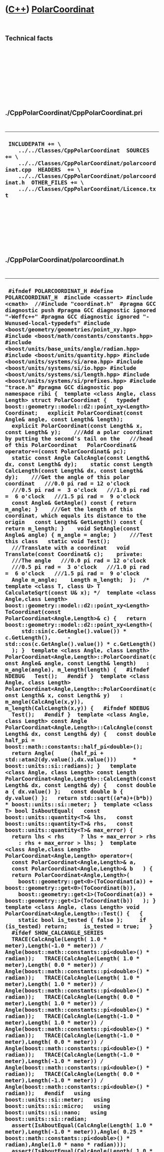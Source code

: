 



 

 

 

 

 

([C++](Cpp.md)) [PolarCoordinat](CppPolarCoordinat.md)
========================================================

 

Technical facts
---------------

 

 

 

 

 

 

./CppPolarCoordinat/CppPolarCoordinat.pri
-----------------------------------------

 

  --------------------------------------------------------------------------------------------------------------------------------------------------------------------------------------------------------------------------------------------------------------------
  ` INCLUDEPATH += \     ../../Classes/CppPolarCoordinat  SOURCES += \     ../../Classes/CppPolarCoordinat/polarcoordinat.cpp  HEADERS  += \     ../../Classes/CppPolarCoordinat/polarcoordinat.h  OTHER_FILES += \     ../../Classes/CppPolarCoordinat/Licence.txt`
  --------------------------------------------------------------------------------------------------------------------------------------------------------------------------------------------------------------------------------------------------------------------

 

 

 

 

 

./CppPolarCoordinat/polarcoordinat.h
------------------------------------

 

  -----------------------------------------------------------------------------------------------------------------------------------------------------------------------------------------------------------------------------------------------------------------------------------------------------------------------------------------------------------------------------------------------------------------------------------------------------------------------------------------------------------------------------------------------------------------------------------------------------------------------------------------------------------------------------------------------------------------------------------------------------------------------------------------------------------------------------------------------------------------------------------------------------------------------------------------------------------------------------------------------------------------------------------------------------------------------------------------------------------------------------------------------------------------------------------------------------------------------------------------------------------------------------------------------------------------------------------------------------------------------------------------------------------------------------------------------------------------------------------------------------------------------------------------------------------------------------------------------------------------------------------------------------------------------------------------------------------------------------------------------------------------------------------------------------------------------------------------------------------------------------------------------------------------------------------------------------------------------------------------------------------------------------------------------------------------------------------------------------------------------------------------------------------------------------------------------------------------------------------------------------------------------------------------------------------------------------------------------------------------------------------------------------------------------------------------------------------------------------------------------------------------------------------------------------------------------------------------------------------------------------------------------------------------------------------------------------------------------------------------------------------------------------------------------------------------------------------------------------------------------------------------------------------------------------------------------------------------------------------------------------------------------------------------------------------------------------------------------------------------------------------------------------------------------------------------------------------------------------------------------------------------------------------------------------------------------------------------------------------------------------------------------------------------------------------------------------------------------------------------------------------------------------------------------------------------------------------------------------------------------------------------------------------------------------------------------------------------------------------------------------------------------------------------------------------------------------------------------------------------------------------------------------------------------------------------------------------------------------------------------------------------------------------------------------------------------------------------------------------------------------------------------------------------------------------------------------------------------------------------------------------------------------------------------------------------------------------------------------------------------------------------------------------------------------------------------------------------------------------------------------------------------------------------------------------------------------------------------------------------------------------------------------------------------------------------------------------------------------------------------------------------------------------------------------------------------------------------------------------------------------------------------------------------------------------------------------------------------------------------------------------------------------------------------------------------------------------------------------------------------------------------------------------------------------------------------------------------------------------------------------------------------------------------------------------------------------------------------------------------------------------------------------------------------------------------------------------------------------------------------------------------------------------------------------------------------------------------------------------------------------------------------------------------------------------------------------------------------------------------------------------------------------------------------------------------------------------------------------------------------------------------------------------------------------------------------------------------------------------------------------------------------------------------------------------------------------------------------------------------------------------------------------------------------------------------------------------------------------------------------------------------------------------------------------------------------------------------------------------------------------------------------------------------------------------------------------------------------------------------------------------------------------------------------------------------------------------------------------------------------------------------------------------------------------------------------------------------------------------------------------------------------------------------------------------------------------------------------------------------------------------------------------------------------------------------------------------------------------------------------------------------------------------------------------------------------------------------------------------------------------------------------------------------------------------------------------------------------------------------------------------------------------------------------------------------------------------------------------------------------------------------------------------------------------------------------------------------------------------------------------------------------------------------------------------------------------------------------------------------------------------------------------------------------------------------------------------------------------------------------------------------------------------------------------------------------------------------------------------------------------------------------------------------------------------------------------------------------------------------------------------------------------------------------------------------------------------------------------------------------------------------------------------------------------------------------------------------------------------------------------------------------------------------------------------------------------------------------------------------------------------------------------------------------------------------------------------------------------------------------------------------------------------------------------------------------------------------------------------------------------------------------------------------------------------------------------------------------------------------------------------------------------------------------------------------------------------------------------------------------------------------------------------------------------------------------------------------------------------------------------------------------------------------------------------------------------------------------------------------------------------------------------------------------------------------------------------------------------------------------------------------------------------------------------------------------------------------------------------------------------------------------------------------------------------------------------------------------------------------------------------------------------------------------------------------------------------------------------------------------------------------------------------------------------------------------------------------------------------------------------------------------------------------------------------------------------------------------------------------------------------------------------------------------------------------------------------------------------------------------------------------------------------------------------------------------------------------------------------------------------------------------------------------------------------------------------------------------------------------------------------------------------------------------------------------------------------------------------------------------------------------------------------------------------------------------------------------------------------------------------------------------------------------------------------------------------------------------------------------------------------------------------------------------------------------------------------------------------------------------------------------------------------------------------------------------------------------------------------------
  ` #ifndef POLARCOORDINAT_H #define POLARCOORDINAT_H  #include <cassert> #include <cmath>  //#include "coordinat.h"  #pragma GCC diagnostic push #pragma GCC diagnostic ignored "-Weffc++" #pragma GCC diagnostic ignored "-Wunused-local-typedefs" #include <boost/geometry/geometries/point_xy.hpp> #include <boost/math/constants/constants.hpp> #include <boost/units/base_units/angle/radian.hpp> #include <boost/units/quantity.hpp> #include <boost/units/systems/si/area.hpp> #include <boost/units/systems/si/io.hpp> #include <boost/units/systems/si/length.hpp> #include <boost/units/systems/si/prefixes.hpp> #include "trace.h" #pragma GCC diagnostic pop  namespace ribi {  template <class Angle, class Length> struct PolarCoordinat {   typedef boost::geometry::model::d2::point_xy<Length> Coordinat;   explicit PolarCoordinat(const Angle& angle, const Length& length);   explicit PolarCoordinat(const Length& x, const Length& y);    ///Add a polar coordinat by putting the second's tail on the   ///head of this PolarCoordinat   PolarCoordinat& operator+=(const PolarCoordinat& pc);    static const Angle CalcAngle(const Length& dx, const Length& dy);    static const Length CalcLength(const Length& dx, const Length& dy);    ///Get the angle of this polar coordinat   ///0.0 pi rad = 12 o'clock   ///0.5 pi rad =  3 o'clock   ///1.0 pi rad =  6 o'clock   ///1.5 pi rad =  9 o'clock   const Angle& GetAngle() const { return m_angle; }    ///Get the length of this coordinat, which equals its distance to the origin   const Length& GetLength() const { return m_length; }    void SetAngle(const Angle& angle) { m_angle = angle; }    ///Test this class   static void Test();     ///Translate with a coordinat   void Translate(const Coordinat& c);    private:   ///The angle   ///0.0 pi rad = 12 o'clock   ///0.5 pi rad =  3 o'clock   ///1.0 pi rad =  6 o'clock   ///1.5 pi rad =  9 o'clock   Angle m_angle;    Length m_length;  };  /* template <class T, class U> T CalculateSqrt(const U& x); */  template <class Angle,class Length> boost::geometry::model::d2::point_xy<Length> ToCoordinat(const PolarCoordinat<Angle,Length>& c) {   return boost::geometry::model::d2::point_xy<Length>(      std::sin(c.GetAngle().value()) * c.GetLength(),     -std::cos(c.GetAngle().value()) * c.GetLength()   ); }  template <class Angle, class Length> PolarCoordinat<Angle,Length>::PolarCoordinat(const Angle& angle, const Length& length)   : m_angle(angle), m_length(length) {   #ifndef NDEBUG   Test();   #endif }  template <class Angle, class Length> PolarCoordinat<Angle,Length>::PolarCoordinat(const Length& x, const Length& y)   : m_angle(CalcAngle(x,y)), m_length(CalcLength(x,y)) {   #ifndef NDEBUG   Test();   #endif }  template <class Angle, class Length> const Angle PolarCoordinat<Angle,Length>::CalcAngle(const Length& dx, const Length& dy) {   const double half_pi = boost::math::constants::half_pi<double>();   return Angle(     (half_pi + std::atan2(dy.value(),dx.value()))     * boost::units::si::radians); }   template <class Angle, class Length> const Length PolarCoordinat<Angle,Length>::CalcLength(const Length& dx, const Length& dy) {   const double a { dx.value() };   const double b { dy.value() };   return std::sqrt((a*a)+(b*b)) * boost::units::si::meter; }  template <class T> bool IsAboutEqual(   const boost::units::quantity<T>& lhs,   const boost::units::quantity<T>& rhs,   const boost::units::quantity<T>& max_error) {   return lhs < rhs     ? lhs + max_error > rhs     : rhs + max_error > lhs; }  template <class Angle,class Length> PolarCoordinat<Angle,Length> operator+(   const PolarCoordinat<Angle,Length>& a,   const PolarCoordinat<Angle,Length>& b   ) {   return PolarCoordinat<Angle,Length>(     boost::geometry::get<0>(ToCoordinat(a)) + boost::geometry::get<0>(ToCoordinat(b)),     boost::geometry::get<1>(ToCoordinat(a)) + boost::geometry::get<1>(ToCoordinat(b))   ); }  template <class Angle, class Length> void PolarCoordinat<Angle,Length>::Test() {   {     static bool is_tested { false };     if (is_tested) return;     is_tested = true;   }   #ifdef SHOW_CALCANGLE_SERIES   TRACE(CalcAngle(Length( 1.0 * meter),Length(-1.0 * meter)) / Angle(boost::math::constants::pi<double>() * radian));   TRACE(CalcAngle(Length( 1.0 * meter),Length( 0.0 * meter)) / Angle(boost::math::constants::pi<double>() * radian));   TRACE(CalcAngle(Length( 1.0 * meter),Length( 1.0 * meter)) / Angle(boost::math::constants::pi<double>() * radian));   TRACE(CalcAngle(Length( 0.0 * meter),Length( 1.0 * meter)) / Angle(boost::math::constants::pi<double>() * radian));   TRACE(CalcAngle(Length(-1.0 * meter),Length( 1.0 * meter)) / Angle(boost::math::constants::pi<double>() * radian));   TRACE(CalcAngle(Length(-1.0 * meter),Length( 0.0 * meter)) / Angle(boost::math::constants::pi<double>() * radian));   TRACE(CalcAngle(Length(-1.0 * meter),Length(-1.0 * meter)) / Angle(boost::math::constants::pi<double>() * radian));   TRACE(CalcAngle(Length( 0.0 * meter),Length(-1.0 * meter)) / Angle(boost::math::constants::pi<double>() * radian));   #endif   using boost::units::si::meter;   using boost::units::si::micro;   using boost::units::si::nano;   using boost::units::si::radian;   assert(IsAboutEqual(CalcAngle(Length( 1.0 * meter),Length(-1.0 * meter)),Angle( 0.25 * boost::math::constants::pi<double>() * radian),Angle(1.0 * nano * radian)));   assert(IsAboutEqual(CalcAngle(Length( 1.0 * meter),Length( 0.0 * meter)),Angle( 0.50 * boost::math::constants::pi<double>() * radian),Angle(1.0 * nano * radian)));   assert(IsAboutEqual(CalcAngle(Length( 1.0 * meter),Length( 1.0 * meter)),Angle( 0.75 * boost::math::constants::pi<double>() * radian),Angle(1.0 * nano * radian)));   assert(IsAboutEqual(CalcAngle(Length( 0.0 * meter),Length( 1.0 * meter)),Angle( 1.00 * boost::math::constants::pi<double>() * radian),Angle(1.0 * nano * radian)));   assert(IsAboutEqual(CalcAngle(Length(-1.0 * meter),Length( 1.0 * meter)),Angle( 1.25 * boost::math::constants::pi<double>() * radian),Angle(1.0 * nano * radian)));   assert(IsAboutEqual(CalcAngle(Length(-1.0 * meter),Length( 0.0 * meter)),Angle( 1.50 * boost::math::constants::pi<double>() * radian),Angle(1.0 * nano * radian)));   assert(IsAboutEqual(CalcAngle(Length(-1.0 * meter),Length(-1.0 * meter)),Angle(-0.25 * boost::math::constants::pi<double>() * radian),Angle(1.0 * nano * radian)));   {     PolarCoordinat c(Length(1.0 * nano * meter),Length(-1.0 * meter));     assert(IsAboutEqual(c.GetAngle(),Angle(1.0 * nano * radian),Angle(1.0 * nano * radian)));     assert(IsAboutEqual(c.GetLength(),Length(1.0 * meter),Length(1.0 * nano * meter)));   }   {     PolarCoordinat c(Length(1.0 * meter),Length(1.0 * meter));     assert(IsAboutEqual(c.GetAngle(),Angle(0.75 * boost::math::constants::pi<double>() * radian),Angle(1.0 * nano * radian)));     assert(IsAboutEqual(c.GetLength(),Length(std::sqrt(2.0) * meter),Length(1.0 * nano * meter)));   }   //Conversion to Coordinat   using boost::geometry::get;   {     const PolarCoordinat<Angle,Length> p(       Angle(0.0 * boost::math::constants::pi<double>() * radian),       Length(1.0 * meter)     );     const Coordinat c(ToCoordinat(p));     assert(get<0>(c) > Length(-1.0 * micro * meter));     assert(get<0>(c) < Length( 1.0 * micro * meter));     assert(get<1>(c) > Length(-1.00001 * meter));     assert(get<1>(c) < Length(-0.99999 * meter));   }   {     const PolarCoordinat<Angle,Length> p(Angle(0.5 * boost::math::constants::pi<double>() * radian),Length(1.0 * meter));     const Coordinat c(ToCoordinat(p));     assert(get<1>(c) > Length(-1.0 * micro * meter));     assert(get<1>(c) < Length( 1.0 * micro * meter));     assert(get<0>(c) > Length(0.99999 * meter));     assert(get<0>(c) < Length(1.00001 * meter));   }   {     const PolarCoordinat<Angle,Length> p(Angle(1.0 * boost::math::constants::pi<double>() * radian),Length(1.0 * meter));     const Coordinat c(ToCoordinat(p));     assert(get<0>(c) > Length(-1.0 * micro * meter));     assert(get<0>(c) < Length( 1.0 * micro * meter));     assert(get<1>(c) > Length(0.99999 * meter));     assert(get<1>(c) < Length(1.00001 * meter));   }   {     const PolarCoordinat<Angle,Length> p(Angle(1.5 * boost::math::constants::pi<double>() * radian),Length(1.0 * meter));     const Coordinat c(ToCoordinat(p));     assert(get<1>(c) > Length(-1.0 * micro * meter));     assert(get<1>(c) < Length( 1.0 * micro * meter));     assert(get<0>(c) > Length(-1.00001 * meter));     assert(get<0>(c) < Length(-0.99999 * meter));   }   {     const PolarCoordinat<Angle,Length> p(Angle(2.0 * boost::math::constants::pi<double>() * radian),Length(1.0 * meter));     const Coordinat c(ToCoordinat(p));     assert(get<0>(c) > Length(-1.0 * micro * meter));     assert(get<0>(c) < Length( 1.0 * micro * meter));     assert(get<1>(c) > Length(-1.00001 * meter));     assert(get<1>(c) < Length(-0.99999 * meter));   }   //Translate   {     const PolarCoordinat<Angle,Length> c(Length(1.0 * meter),Length(1.0 * meter));     PolarCoordinat<Angle,Length> d(c);     d.Translate(Coordinat(Length(2.0 * meter),Length(2.0 * meter)));     assert(IsAboutEqual(c.GetAngle(),d.GetAngle(),Angle(1.0 * nano * radian)));   }   {     const PolarCoordinat<Angle,Length> c(Length(-1.0 * meter),Length(1.0 * meter));     PolarCoordinat<Angle,Length> d(c);     d.Translate(Coordinat(Length(-2.0 * meter),Length(2.0 * meter)));     assert(IsAboutEqual(c.GetAngle(),d.GetAngle(),Angle(1.0 * nano * radian)));   }   {     const PolarCoordinat<Angle,Length> c(Length( 3.0 * meter),Length( 4.0 * meter));     const PolarCoordinat<Angle,Length> d(Length(-3.0 * meter),Length(-4.0 * meter));     PolarCoordinat<Angle,Length> e(d);     e.Translate(Coordinat(Length(6.0 * meter),Length(8.0 * meter)));     assert(IsAboutEqual(c.GetAngle(),e.GetAngle(),Angle(1.0 * nano * radian)));     assert(IsAboutEqual(c.GetLength(),e.GetLength(),Length(1.0 * nano * meter)));   } }  template <class Angle, class Length> void PolarCoordinat<Angle,Length>::Translate(const Coordinat& c) {   using boost::geometry::get;   const Coordinat this_coordinat(ToCoordinat(*this));   const Coordinat delta_coordinat(     get<0>(this_coordinat) + get<0>(c),     get<1>(this_coordinat) + get<1>(c)   );   const PolarCoordinat<Angle,Length> new_coordinat(     get<0>(delta_coordinat),     get<1>(delta_coordinat)   );   m_angle = new_coordinat.GetAngle();   m_length = new_coordinat.GetLength(); }  } //~namespace ribi  #endif // POLARCOORDINAT_H`
  -----------------------------------------------------------------------------------------------------------------------------------------------------------------------------------------------------------------------------------------------------------------------------------------------------------------------------------------------------------------------------------------------------------------------------------------------------------------------------------------------------------------------------------------------------------------------------------------------------------------------------------------------------------------------------------------------------------------------------------------------------------------------------------------------------------------------------------------------------------------------------------------------------------------------------------------------------------------------------------------------------------------------------------------------------------------------------------------------------------------------------------------------------------------------------------------------------------------------------------------------------------------------------------------------------------------------------------------------------------------------------------------------------------------------------------------------------------------------------------------------------------------------------------------------------------------------------------------------------------------------------------------------------------------------------------------------------------------------------------------------------------------------------------------------------------------------------------------------------------------------------------------------------------------------------------------------------------------------------------------------------------------------------------------------------------------------------------------------------------------------------------------------------------------------------------------------------------------------------------------------------------------------------------------------------------------------------------------------------------------------------------------------------------------------------------------------------------------------------------------------------------------------------------------------------------------------------------------------------------------------------------------------------------------------------------------------------------------------------------------------------------------------------------------------------------------------------------------------------------------------------------------------------------------------------------------------------------------------------------------------------------------------------------------------------------------------------------------------------------------------------------------------------------------------------------------------------------------------------------------------------------------------------------------------------------------------------------------------------------------------------------------------------------------------------------------------------------------------------------------------------------------------------------------------------------------------------------------------------------------------------------------------------------------------------------------------------------------------------------------------------------------------------------------------------------------------------------------------------------------------------------------------------------------------------------------------------------------------------------------------------------------------------------------------------------------------------------------------------------------------------------------------------------------------------------------------------------------------------------------------------------------------------------------------------------------------------------------------------------------------------------------------------------------------------------------------------------------------------------------------------------------------------------------------------------------------------------------------------------------------------------------------------------------------------------------------------------------------------------------------------------------------------------------------------------------------------------------------------------------------------------------------------------------------------------------------------------------------------------------------------------------------------------------------------------------------------------------------------------------------------------------------------------------------------------------------------------------------------------------------------------------------------------------------------------------------------------------------------------------------------------------------------------------------------------------------------------------------------------------------------------------------------------------------------------------------------------------------------------------------------------------------------------------------------------------------------------------------------------------------------------------------------------------------------------------------------------------------------------------------------------------------------------------------------------------------------------------------------------------------------------------------------------------------------------------------------------------------------------------------------------------------------------------------------------------------------------------------------------------------------------------------------------------------------------------------------------------------------------------------------------------------------------------------------------------------------------------------------------------------------------------------------------------------------------------------------------------------------------------------------------------------------------------------------------------------------------------------------------------------------------------------------------------------------------------------------------------------------------------------------------------------------------------------------------------------------------------------------------------------------------------------------------------------------------------------------------------------------------------------------------------------------------------------------------------------------------------------------------------------------------------------------------------------------------------------------------------------------------------------------------------------------------------------------------------------------------------------------------------------------------------------------------------------------------------------------------------------------------------------------------------------------------------------------------------------------------------------------------------------------------------------------------------------------------------------------------------------------------------------------------------------------------------------------------------------------------------------------------------------------------------------------------------------------------------------------------------------------------------------------------------------------------------------------------------------------------------------------------------------------------------------------------------------------------------------------------------------------------------------------------------------------------------------------------------------------------------------------------------------------------------------------------------------------------------------------------------------------------------------------------------------------------------------------------------------------------------------------------------------------------------------------------------------------------------------------------------------------------------------------------------------------------------------------------------------------------------------------------------------------------------------------------------------------------------------------------------------------------------------------------------------------------------------------------------------------------------------------------------------------------------------------------------------------------------------------------------------------------------------------------------------------------------------------------------------------------------------------------------------------------------------------------------------------------------------------------------------------------------------------------------------------------------------------------------------------------------------------------------------------------------------------------------------------------------------------------------------------------------------------------------------------------------------------------------------------------------------------------------------------------------------------------------------------------------------------------------------------------------------------------------------------------------------------------------------------------------------------------------------------------------------------------------------------------------------------------------------------------------------------------------------------------------------------------------------------------------------------------------------------------------------------------------------------------------------------------------------------------------------------------------------------------------------------------------------------------------------------------------------------------------------------------------------------------------------------------------------------------------

 

 

 

 

 

./CppPolarCoordinat/polarcoordinat.cpp
--------------------------------------

 

  ------------------------------------------------------------------------------------------------------------------------------------------------------------------------------------------------------------------------------------------------------------------------------------------------------------------------------------------------------------------------------------------------------------------------------------------------------------------------------------------------------------------------------------------------------------------------------------------------------------------------------------------------------------------------
  ` #pragma GCC diagnostic push #pragma GCC diagnostic ignored "-Weffc++" #include "polarcoordinat.h" #pragma GCC diagnostic pop  /* template<> double CalculateSqrt<double,double>(const double& x) {   static_assert(     !std::is_same<       double,boost       ::units::quantity<boost::units::si::length>>(),"");   return std::sqrt(x); }  template<> boost::units::quantity<boost::units::si::length>   CalculateSqrt<     boost::units::quantity<boost::units::si::length>,     boost::units::quantity<boost::units::si::area>   >(   const boost::units::quantity<boost::units::si::area>& x) {   return std::sqrt(x.value()) * boost::units::si::meter; } */`
  ------------------------------------------------------------------------------------------------------------------------------------------------------------------------------------------------------------------------------------------------------------------------------------------------------------------------------------------------------------------------------------------------------------------------------------------------------------------------------------------------------------------------------------------------------------------------------------------------------------------------------------------------------------------------

 

 

 

 

 





 




This page has been created by the [tool](Tools.md)
[CodeToHtml](ToolCodeToHtml.md)

